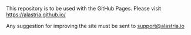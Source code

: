 This repository is to be used with the GitHub Pages.
Please visit https://alastria.github.io/

Any suggestion for improving the site must be sent to [support@alastria.io](mailto:support@alastria.io)
